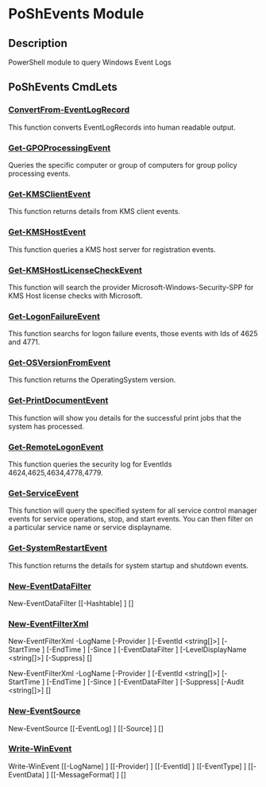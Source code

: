 # PoShEvents Module


## Description


PowerShell module to query Windows Event Logs


## PoShEvents CmdLets


### [ConvertFrom-EventLogRecord](ConvertFrom-EventLogRecord.html)


This function converts EventLogRecords into human readable output.
### [Get-GPOProcessingEvent](Get-GPOProcessingEvent.html)


Queries the specific computer or group of computers for group policy processing events.
### [Get-KMSClientEvent](Get-KMSClientEvent.html)


This function returns details from KMS client events.
### [Get-KMSHostEvent](Get-KMSHostEvent.html)


This function queries a KMS host server for registration events.
### [Get-KMSHostLicenseCheckEvent](Get-KMSHostLicenseCheckEvent.html)


This function will search the provider Microsoft-Windows-Security-SPP for KMS Host license checks with Microsoft.
### [Get-LogonFailureEvent](Get-LogonFailureEvent.html)


This function searchs for logon failure events, those events with Ids of 4625 and 4771.
### [Get-OSVersionFromEvent](Get-OSVersionFromEvent.html)


This function returns the OperatingSystem version.
### [Get-PrintDocumentEvent](Get-PrintDocumentEvent.html)


This function will show you details for the successful print jobs that the system has processed.
### [Get-RemoteLogonEvent](Get-RemoteLogonEvent.html)


This function queries the security log for EventIds 4624,4625,4634,4778,4779.
### [Get-ServiceEvent](Get-ServiceEvent.html)


This function will query the specified system for all service control manager events for service operations, stop, and start events. You can then filter on a particular service name or service displayname.
### [Get-SystemRestartEvent](Get-SystemRestartEvent.html)


This function returns the details for system startup and shutdown events.
### [New-EventDataFilter](New-EventDataFilter.html)



New-EventDataFilter [[-Hashtable] <hashtable>] [<CommonParameters>]

### [New-EventFilterXml](New-EventFilterXml.html)



New-EventFilterXml -LogName <string> [-Provider <string>] [-EventId <string[]>] [-StartTime <datetime>] [-EndTime <datetime>] [-Since <timespan>] [-EventDataFilter <string>] [-LevelDisplayName <string[]>] [-Suppress] [<CommonParameters>]

New-EventFilterXml -LogName <string> [-Provider <string>] [-EventId <string[]>] [-StartTime <datetime>] [-EndTime <datetime>] [-Since <timespan>] [-EventDataFilter <string>] [-Suppress] [-Audit <string[]>] [<CommonParameters>]

### [New-EventSource](New-EventSource.html)



New-EventSource [[-EventLog] <string>] [[-Source] <string>] [<CommonParameters>]

### [Write-WinEvent](Write-WinEvent.html)



Write-WinEvent [[-LogName] <string>] [[-Provider] <string>] [[-EventId] <long>] [[-EventType] <EventLogEntryType>] [[-EventData] <OrderedDictionary>] [[-MessageFormat] <string>] [<CommonParameters>]

